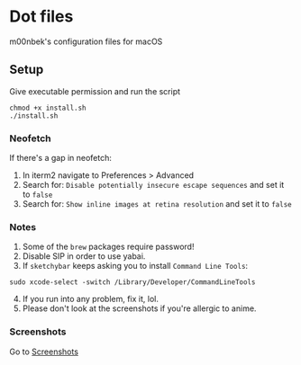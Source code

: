 # Dot files
m00nbek's configuration files for macOS

## Setup
Give executable permission and run the script
```
chmod +x install.sh
./install.sh
```
### Neofetch
If there's a gap in neofetch:

1. In iterm2 navigate to Preferences > Advanced <br />
2. Search for: `Disable potentially insecure escape sequences` and set it to `false` <br />
3. Search for: `Show inline images at retina resolution` and set it to `false` <br />

### Notes
1. Some of the `brew` packages require password! <br />
2. Disable SIP in order to use yabai.  <br />
3. If `sketchybar` keeps asking you to install `Command Line Tools`:
```
sudo xcode-select -switch /Library/Developer/CommandLineTools
```
4. If you run into any problem, fix it, lol. <br />
5. Please don't look at the screenshots if you're allergic to anime. <br />

### Screenshots
Go to [Screenshots](screenshots/) 
